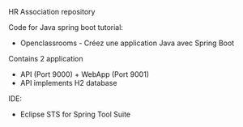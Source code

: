 HR Association repository

Code for Java spring boot tutorial:
- Openclassrooms - Créez une application Java avec Spring Boot

Contains 2 application
- API (Port 9000) + WebApp (Port 9001)
- API implements H2 database

IDE:
- Eclipse STS for Spring Tool Suite


